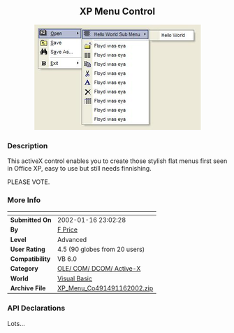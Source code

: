 ﻿<div align="center">

## XP Menu Control

<img src="PIC2002116186158121.JPG">
</div>

### Description

This activeX control enables you to create those stylish flat menus first seen in Office XP, easy to use but still needs finnishing.

PLEASE VOTE.
 
### More Info
 


<span>             |<span>
---                |---
**Submitted On**   |2002-01-16 23:02:28
**By**             |[F Price](https://github.com/Planet-Source-Code/PSCIndex/blob/master/ByAuthor/f-price.md)
**Level**          |Advanced
**User Rating**    |4.5 (90 globes from 20 users)
**Compatibility**  |VB 6\.0
**Category**       |[OLE/ COM/ DCOM/ Active\-X](https://github.com/Planet-Source-Code/PSCIndex/blob/master/ByCategory/ole-com-dcom-active-x__1-29.md)
**World**          |[Visual Basic](https://github.com/Planet-Source-Code/PSCIndex/blob/master/ByWorld/visual-basic.md)
**Archive File**   |[XP\_Menu\_Co491491162002\.zip](https://github.com/Planet-Source-Code/f-price-xp-menu-control__1-30864/archive/master.zip)

### API Declarations

Lots...





